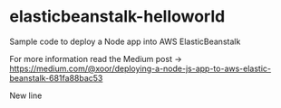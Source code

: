 # elasticbeanstalk-helloworld
Sample code to deploy a Node app into AWS ElasticBeanstalk

For more information read the Medium post -> https://medium.com/@xoor/deploying-a-node-js-app-to-aws-elastic-beanstalk-681fa88bac53

New line
